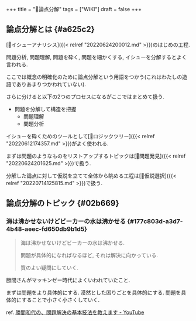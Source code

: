 +++
title = "📝論点分解"
tags = ["WIKI"]
draft = false
+++

## 論点分解とは {#a625c2}

[📝イシューアナリシス]({{< relref "20220624200012.md" >}})のはじめの工程.

問題分析, 問題理解, 問題を砕く, 問題を細かくする, イシューを分解するとよく言われる.

ここでは概念の明確化のために論点分解という用語をつかう(これはわたしの造語でありあまりつかわれていない).

さらに分けると以下の2つのプロセスになるがここではまとめて扱う.

-   問題を分解して構造を把握
    -   問題理解
    -   問題分析

イシューを砕くためのツールとして[📝ロジックツリー]({{< relref "20220612174357.md" >}})がよく使われる.

まずは問題のようなものをリストアップするトピックは[📝問題発見]({{< relref "20220624201625.md" >}})で扱う.

分解した論点に対して仮説を立てて全体から眺める工程は[📝仮説選択]({{< relref "20220714125815.md" >}})で扱う.


## 論点分解のトピック {#02b669}


### 海は沸かせないけどビーカーの水は沸かせる {#177c803d-a3d7-4b48-aeec-fd650db9b1d5}

> 海は沸かせないけどビーカーの水は沸かせる.
>
> 問題が具体的になればなるほど, それは解決に向かっている.
>
> 質のよい疑問にしていく.

勝間さんがマッキンゼー時代によくいわれていたこと.

まずは問題をより具体的にする. 漠然とした困りごとを具体的にする. 問題を具体的にすることで小さく小さくしていく.

ref. [勝間和代の、問題解決の基本技法を教えます - YouTube](https://www.youtube.com/watch?v=nOU5LPDhWfs&t=17s)
